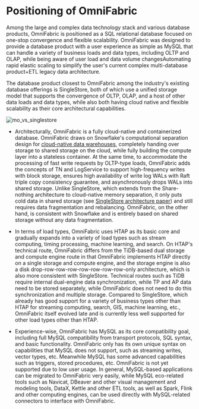 # Positioning of OmniFabric

Among the large and complex data technology stack and various database products, OmniFabric is positioned as a SQL relational database focused on one-stop convergence and flexible scalability. OmniFabric was designed to provide a database product with a user experience as simple as MySQL that can handle a variety of business loads and data types, including OLTP and OLAP, while being aware of user load and data volume changesAutomating rapid elastic scaling to simplify the user's current complex multi-database product+ETL legacy data architecture.

The database product closest to OmniFabric among the industry's existing database offerings is SingleStore, both of which use a unified storage model that supports the convergence of OLTP, OLAP, and a host of other data loads and data types, while also both having cloud native and flexible scalability as their core architectural capabilities.

![mo_vs_singlestore](https://github.com/OmniFabric/artwork/blob/main/docs/overview/mo-other-database/mo_vs_singlestore.png?raw=true)

- Architecturally, OmniFabric is a fully cloud-native and containerized database. OmniFabric draws on Snowflake's computational separation design for [cloud-native data warehouses](https://event.cwi.nl/lsde/papers/p215-dageville-snowflake.pdf), completely handing over storage to shared storage on the cloud, while fully building the compute layer into a stateless container. At the same time, to accommodate the processing of fast write requests by OLTP-type loads, OmniFabric adds the concepts of TN and LogService to support high-frequency writes with block storage, ensures high availability of write log WALs with Raft triple copy consistency guarantee, and asynchronously drops WALs into shared storage. Unlike SingleStore, which extends from the Share-nothing architecture to cloud-native memory separation, it only puts cold data in shared storage (see [SingleStore architecture paper](https://dl.acm.org/doi/pdf/10.1145/3514221.3526055)) and still requires data fragmentation and rebalancing. OmniFabric, on the other hand, is consistent with Snowflake and is entirely based on shared storage without any data fragmentation.

- In terms of load types, OmniFabric uses HTAP as its basic core and gradually expands into a variety of load types such as stream computing, timing processing, machine learning, and search. On HTAP's technical route, OmniFabric differs from the TiDB-based dual storage and compute engine route in that OmniFabric implements HTAP directly on a single storage and compute engine, and the storage engine is also a disk drop-row-row-row-row-row-row-row-only architecture, which is also more consistent with SingleStore. Technical routes such as TiDB require internal dual-engine data synchronization, while TP and AP data need to be stored separately, while OmniFabric does not need to do this synchronization and multiple storage. Compared to SingleStore, which already has good support for a variety of business types other than HTAP for streaming computing, search, GIS, machine learning, etc., OmniFabric itself evolved late and is currently less well supported for other load types other than HTAP.
- Experience-wise, OmniFabric has MySQL as its core compatibility goal, including full MySQL compatibility from transport protocols, SQL syntax, and basic functionality. OmniFabric only has its own unique syntax on capabilities that MySQL does not support, such as streaming writes, vector types, etc. Meanwhile MySQL has some advanced capabilities such as triggers, stored procedures, etc. OmniFabric is not yet supported due to low user usage. In general, MySQL-based applications can be migrated to OmniFabric very easily, while MySQL eco-related tools such as Navicat, DBeaver and other visual management and modeling tools, DataX, Kettle and other ETL tools, as well as Spark, Flink and other computing engines, can be used directly with MySQL-related connectors to interface with OmniFabric.
